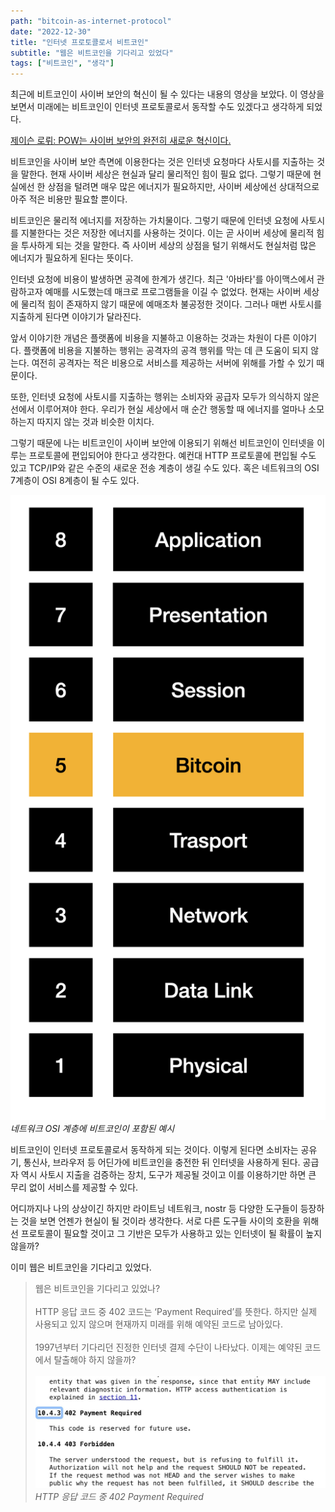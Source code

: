 ```yaml
---
path: "bitcoin-as-internet-protocol"
date: "2022-12-30"
title: "인터넷 프로토콜로서 비트코인"
subtitle: "웹은 비트코인을 기다리고 있었다"
tags: ["비트코인", "생각"]
---
```


최근에 비트코인이 사이버 보안의 혁신이 될 수 있다는 내용의 영상을 보았다. 이 영상을 보면서 미래에는 비트코인이 인터넷 프로토콜로서 동작할 수도 있겠다고 생각하게 되었다.

[제이슨 로뤼: POW는 사이버 보안의 완전히 새로운 혁신이다.](https://www.youtube.com/watch?v=2dxVFmJTtg8)

비트코인을 사이버 보안 측면에 이용한다는 것은 인터넷 요청마다 사토시를 지출하는 것을 말한다. 현재 사이버 세상은 현실과 달리 물리적인 힘이 필요 없다. 그렇기 때문에 현실에선 한 상점을 털려면 매우 많은 에너지가 필요하지만, 사이버 세상에선 상대적으로 아주 적은 비용만 필요할 뿐이다.

비트코인은 물리적 에너지를 저장하는 가치물이다. 그렇기 때문에 인터넷 요청에 사토시를 지불한다는 것은 저장한 에너지를 사용하는 것이다. 이는 곧 사이버 세상에 물리적 힘을 투사하게 되는 것을 말한다. 즉 사이버 세상의 상점을 털기 위해서도 현실처럼 많은 에너지가 필요하게 된다는 뜻이다.

인터넷 요청에 비용이 발생하면 공격에 한계가 생긴다. 최근 '아바타'를 아이맥스에서 관람하고자 예매를 시도했는데 매크로 프로그램들을 이길 수 없었다. 현재는 사이버 세상에 물리적 힘이 존재하지 않기 때문에 예매조차 불공정한 것이다. 그러나 매번 사토시를 지출하게 된다면 이야기가 달라진다.

앞서 이야기한 개념은 플랫폼에 비용을 지불하고 이용하는 것과는 차원이 다른 이야기다. 플랫폼에 비용을 지불하는 행위는 공격자의 공격 행위를 막는 데 큰 도움이 되지 않는다. 여전히 공격자는 적은 비용으로 서비스를 제공하는 서버에 위해를 가할 수 있기 때문이다.

또한, 인터넷 요청에 사토시를 지출하는 행위는 소비자와 공급자 모두가 의식하지 않은 선에서 이루어져야 한다. 우리가 현실 세상에서 매 순간 행동할 때 에너지를 얼마나 소모하는지 따지지 않는 것과 비슷한 이치다.

그렇기 때문에 나는 비트코인이 사이버 보안에 이용되기 위해선 비트코인이 인터넷을 이루는 프로토콜에 편입되어야 한다고 생각한다. 예컨대 HTTP 프로토콜에 편입될 수도 있고 TCP/IP와 같은 수준의 새로운 전송 계층이 생길 수도 있다. 혹은 네트워크의 OSI 7계층이 OSI 8계층이 될 수도 있다.

![네트워크 OSI 계층에 비트코인이 포함된 예시](./images/bitcoin-osi8-layer-example.png)
*네트워크 OSI 계층에 비트코인이 포함된 예시*

비트코인이 인터넷 프로토콜로서 동작하게 되는 것이다. 이렇게 된다면 소비자는 공유기, 통신사, 브라우저 등 어딘가에 비트코인을 충전한 뒤 인터넷을 사용하게 된다. 공급자 역시 사토시 지출을 검증하는 장치, 도구가 제공될 것이고 이를 이용하기만 하면 큰 무리 없이 서비스를 제공할 수 있다.

어디까지나 나의 상상이긴 하지만 라이트닝 네트워크, nostr 등 다양한 도구들이 등장하는 것을 보면 언젠가 현실이 될 것이라 생각한다. 서로 다른 도구들 사이의 호환을 위해선 프로토콜이 필요할 것이고 그 기반은 모두가 사용하고 있는 인터넷이 될 확률이 높지 않을까?

이미 웹은 비트코인을 기다리고 있었다.

>웹은 비트코인을 기다리고 있었나?<br><br>HTTP 응답 코드 중 402 코드는 ‘Payment Required’를 뜻한다. 하지만 실제 사용되고 있지 않으며 현재까지 미래를 위해 예약된 코드로 남아있다.<br><br>1997년부터 기다리던 진정한 인터넷 결제 수단이 나타났다. 이제는 예약된 코드에서 탈출해야 하지 않을까?<br><br>![HTTP 응답 코드 중 402 Payment Required](./images/402-payment-required.jpeg) *HTTP 응답 코드 중 402 Payment Required*
